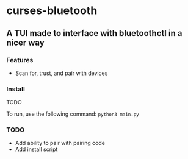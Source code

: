 # curses-bluetooth

## A TUI made to interface with bluetoothctl in a nicer way

### Features
- Scan for, trust, and pair with devices

### Install
TODO

To run, use the following command:
`python3 main.py`

### TODO
- Add ability to pair with pairing code
- Add install script
